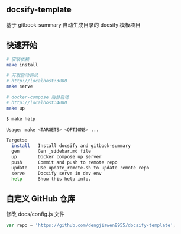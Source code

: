 ## docsify-template

基于 gitbook-summary 自动生成目录的 docsify 模板项目

## 快速开始


```bash
# 安装依赖
make install

# 开发启动调试
# http://localhost:3000
make serve

# docker-compose 后台启动
# http://localhost:4000
make up
```

```bash
$ make help

Usage: make <TARGETS> <OPTIONS> ...

Targets:
  install   Install docsify and gitbook-summary
  gen       Gen _sidebar.md file
  up        Docker compose up server
  push      Commit and push to remote repo
  update    Use update_remote.sh to update remote repo
  serve     Docsify serve in dev env
  help      Show this help info.
```

## 自定义 GitHub 仓库

修改 docs/config.js 文件

```js
var repo = 'https://github.com/dengjiawen8955/docsify-template';
```
